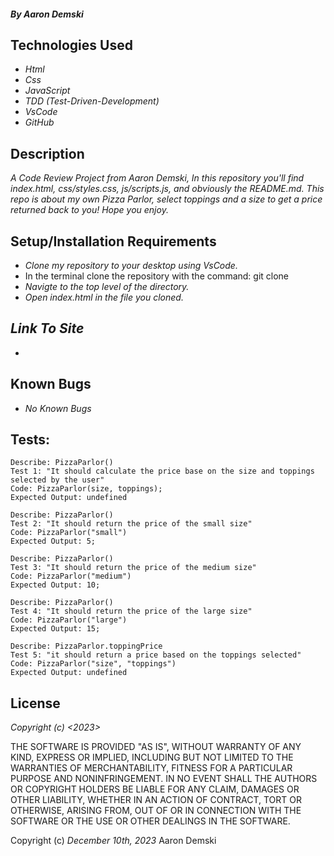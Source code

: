 #### _By Aaron Demski_

## Technologies Used

* _Html_
* _Css_
* _JavaScript_
* _TDD (Test-Driven-Development)_
* _VsCode_
* _GitHub_

## Description

_A Code Review Project from Aaron Demski, In this repository you'll find index.html, css/styles.css, js/scripts.js, and obviously the README.md. This repo is about my own Pizza Parlor, select toppings and a size to get a price returned back to you! Hope you enjoy._

## Setup/Installation Requirements

* _Clone my repository to your desktop using VsCode._
* In the terminal clone the repository with the command: git clone 
* _Navigte to the top level of the directory._
* _Open index.html in the file you cloned._

## _Link To Site_

* 

## Known Bugs

* _No Known Bugs_

## Tests:

```
Describe: PizzaParlor()
Test 1: "It should calculate the price base on the size and toppings selected by the user"
Code: PizzaParlor(size, toppings);
Expected Output: undefined
```
```
Describe: PizzaParlor()
Test 2: "It should return the price of the small size"
Code: PizzaParlor("small")
Expected Output: 5;
```
```
Describe: PizzaParlor()
Test 3: "It should return the price of the medium size"
Code: PizzaParlor("medium")
Expected Output: 10;
```
```
Describe: PizzaParlor()
Test 4: "It should return the price of the large size"
Code: PizzaParlor("large")
Expected Output: 15;
```
```
Describe: PizzaParlor.toppingPrice
Test 5: "it should return a price based on the toppings selected"
Code: PizzaParlor("size", "toppings")
Expected Output: undefined
```

## License

_Copyright (c) <2023> <Aaron Demski>_

THE SOFTWARE IS PROVIDED "AS IS", WITHOUT WARRANTY OF ANY KIND, EXPRESS OR
IMPLIED, INCLUDING BUT NOT LIMITED TO THE WARRANTIES OF MERCHANTABILITY,
FITNESS FOR A PARTICULAR PURPOSE AND NONINFRINGEMENT. IN NO EVENT SHALL THE
AUTHORS OR COPYRIGHT HOLDERS BE LIABLE FOR ANY CLAIM, DAMAGES OR OTHER
LIABILITY, WHETHER IN AN ACTION OF CONTRACT, TORT OR OTHERWISE, ARISING FROM,
OUT OF OR IN CONNECTION WITH THE SOFTWARE OR THE USE OR OTHER DEALINGS IN THE
SOFTWARE.

Copyright (c) _December 10th, 2023_ Aaron Demski